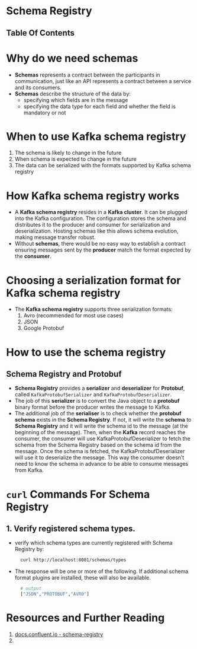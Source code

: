 # Schema Registry

## Table Of Contents

# Why do we need schemas

- **Schemas** represents a contract between the participants in communication, just like an API represents a contract between a service and its consumers.
- **Schemas** describe the structure of the data by:
  - specifying which fields are in the message
  - specifying the data type for each field and whether the field is mandatory or not

# When to use Kafka schema registry

1. The schema is likely to change in the future
2. When schema is expected to change in the future
3. The data can be serialized with the formats supported by Kafka schema registry

# How Kafka schema registry works

- A **Kafka schema registry** resides in a **Kafka cluster**. It can be plugged into the Kafka configuration. The configuration stores the schema and distributes it to the producer and consumer for serialization and deserialization. Hosting schemas like this allows schema evolution, making message transfer robust.
- Without **schemas**, there would be no easy way to establish a contract ensuring messages sent by the **producer** match the format expected by the **consumer**.

# Choosing a serialization format for Kafka schema registry

- The **Kafka schema registry** supports three serialization formats:
  1. Avro (recommended for most use cases)
  2. JSON
  3. Google Protobuf

# How to use the schema registry

## Schema Registry and Protobuf

- **Schema Registry** provides a **serializer** and **deserializer** for **Protobuf**, called `KafkaProtobufSerializer` and `KafkaProtobufDeserializer`.
- The job of this **serializer** is to convert the Java object to a **protobuf** binary format before the producer writes the message to Kafka.
- The additional job of the **serialiser** is to check whether the **protobuf schema** exists in the **Schema Registry**. If not, it will write the **schema** to **Schema Registry** and it will write the schema id to the message (at the beginning of the message). Then, when the **Kafka** record reaches the consumer, the consumer will use KafkaProtobufDeserializer to fetch the schema from the Schema Registry based on the schema id from the message. Once the schema is fetched, the KafkaProtobufDeserializer will use it to deserialize the message. This way the consumer doesn’t need to know the schema in advance to be able to consume messages from Kafka.

# `curl` Commands For Schema Registry

## 1. Verify registered schema types.

- verify which schema types are currently registered with Schema Registry by:
  ```sh
    curl http://localhost:8081/schemas/types
  ```
- The response will be one or more of the following. If additional schema format plugins are installed, these will also be available.
  ```sh
    # output
    ["JSON","PROTOBUF","AVRO"]
  ```

# Resources and Further Reading

1. [docs.confluent.io - schema-registry](https://docs.confluent.io/platform/current/schema-registry/index.html)
2. 
